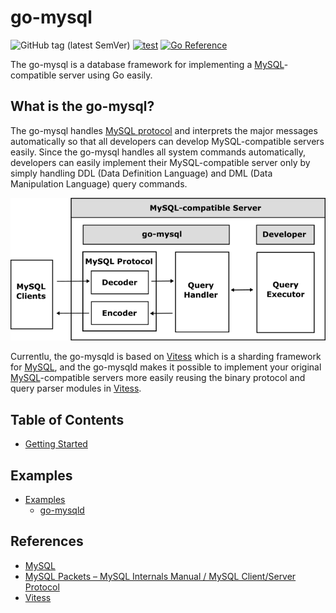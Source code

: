 # go-mysql

![GitHub tag (latest SemVer)](https://img.shields.io/github/v/tag/cybergarage/go-mysql)
[![test](https://github.com/cybergarage/go-mysql/actions/workflows/make.yml/badge.svg)](https://github.com/cybergarage/go-mysql/actions/workflows/make.yml)
[![Go Reference](https://pkg.go.dev/badge/github.com/cybergarage/go-mysql.svg)](https://pkg.go.dev/github.com/cybergarage/go-mysql)

The go-mysql is a database framework for implementing a [MySQL](https://www.mysql.com/)-compatible server using Go easily.

## What is the go-mysql?

The go-mysql handles [MySQL protocol](https://dev.mysql.com/doc/dev/mysql-server/latest/) and interprets the major messages automatically so that all developers can develop MySQL-compatible servers easily. Since the go-mysql handles all system commands automatically, developers can easily implement their MySQL-compatible server only by simply handling DDL (Data Definition Language) and DML (Data Manipulation Language) query commands.

![](doc/img/framework.png)

Currentlu, the go-mysqld is based on [Vitess](https://vitess.io) which is a sharding framework for [MySQL](https://www.mysql.com/), and the go-mysqld makes it possible to implement your original [MySQL](https://www.mysql.com/)-compatible servers more easily reusing the binary protocol and query parser modules in [Vitess](https://vitess.io).

## Table of Contents

- [Getting Started](doc/getting-started.md)

## Examples

- [Examples](doc/examples.md)
  - [go-mysqld](examples/go-mysqld)

## References

- [MySQL](https://www.mysql.com/)
- [MySQL Packets – MySQL Internals Manual / MySQL Client/Server Protocol](https://dev.mysql.com/doc/dev/mysql-server/latest/)
- [Vitess](https://github.com/vitessio/vitess)